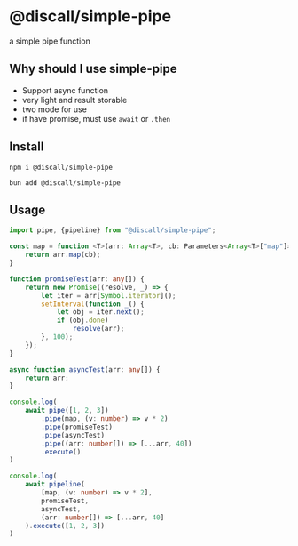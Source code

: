 # @discall/simple-pipe
a simple pipe function

## Why should I use simple-pipe
- Support async function
- very light and result storable
- two mode for use
- if have promise, must use `await` or `.then`

## Install
```
npm i @discall/simple-pipe
```
```
bun add @discall/simple-pipe
```

## Usage
```ts
import pipe, {pipeline} from "@discall/simple-pipe";

const map = function <T>(arr: Array<T>, cb: Parameters<Array<T>["map"]>[0]): ReturnType<typeof cb> {
    return arr.map(cb);
}

function promiseTest(arr: any[]) {
    return new Promise((resolve, _) => {
        let iter = arr[Symbol.iterator]();
        setInterval(function _() {
            let obj = iter.next();
            if (obj.done)
                resolve(arr);
        }, 100);
    });
}

async function asyncTest(arr: any[]) {
    return arr;
}

console.log(
    await pipe([1, 2, 3])
        .pipe(map, (v: number) => v * 2)
        .pipe(promiseTest)
        .pipe(asyncTest)
        .pipe((arr: number[]) => [...arr, 40])
        .execute()
)

console.log(
    await pipeline(
        [map, (v: number) => v * 2],
        promiseTest,
        asyncTest,
        (arr: number[]) => [...arr, 40]
    ).execute([1, 2, 3])
)
```